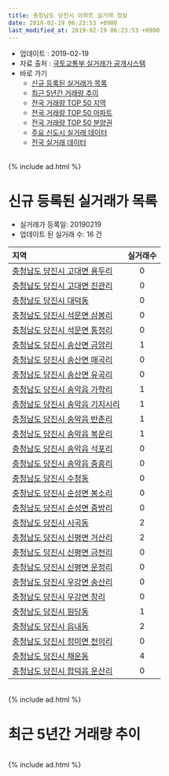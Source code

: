 ```yaml
---
title: 충청남도 당진시 아파트 실거래 정보
date: 2019-02-19 06:23:53 +0900
last_modified_at: 2019-02-19 06:23:53 +0900
---
```


* 업데이트 : 2019-02-19
* 자료 출처 : [국토교통부 실거래가 공개시스템](http://rt.molit.go.kr)
* 바로 가기
    * [신규 등록된 실거래가 목록](#신규-등록된-실거래가-목록)
    * [최근 5년간 거래량 추이](#최근-5년간-거래량-추이)
    * [전국 거래량 TOP 50 지역](https://ayogom.github.io/apt-trade-info/최근-3개월-전국에서-가장-거래가-많이-발생한-지역)
    * [전국 거래량 TOP 50 아파트](https://ayogom.github.io/apt-trade-info/최근-3개월-전국에서-가장-거래가-많이-발생한-아파트)
    * [전국 거래량 TOP 50 분양권](https://ayogom.github.io/apt-trade-info/최근-3개월-전국에서-가장-거래가-많이-발생한-분양권)
    * [주요 신도시 실거래 데이터](https://ayogom.github.io/apt-trade-info/주요-신도시)
    * [전국 실거래 데이터](https://ayogom.github.io/apt-trade-info/전국)

<br>
{% include ad.html %}
<br>

# 신규 등록된 실거래가 목록
* 실거래가 등록일: 20190219
* 업데이트 된 실거래 수: 16 건


|지역|실거래수|
|:---|:---:|
|[충청남도 당진시 고대면 용두리](https://ayogom.github.io/apt-trade-info/충청남도-당진시-고대면-용두리)|0|
|[충청남도 당진시 고대면 진관리](https://ayogom.github.io/apt-trade-info/충청남도-당진시-고대면-진관리)|0|
|[충청남도 당진시 대덕동](https://ayogom.github.io/apt-trade-info/충청남도-당진시-대덕동)|0|
|[충청남도 당진시 석문면 삼봉리](https://ayogom.github.io/apt-trade-info/충청남도-당진시-석문면-삼봉리)|0|
|[충청남도 당진시 석문면 통정리](https://ayogom.github.io/apt-trade-info/충청남도-당진시-석문면-통정리)|0|
|[충청남도 당진시 송산면 금암리](https://ayogom.github.io/apt-trade-info/충청남도-당진시-송산면-금암리)|1|
|[충청남도 당진시 송산면 매곡리](https://ayogom.github.io/apt-trade-info/충청남도-당진시-송산면-매곡리)|0|
|[충청남도 당진시 송산면 유곡리](https://ayogom.github.io/apt-trade-info/충청남도-당진시-송산면-유곡리)|0|
|[충청남도 당진시 송악읍 가학리](https://ayogom.github.io/apt-trade-info/충청남도-당진시-송악읍-가학리)|1|
|[충청남도 당진시 송악읍 기지시리](https://ayogom.github.io/apt-trade-info/충청남도-당진시-송악읍-기지시리)|1|
|[충청남도 당진시 송악읍 반촌리](https://ayogom.github.io/apt-trade-info/충청남도-당진시-송악읍-반촌리)|1|
|[충청남도 당진시 송악읍 복운리](https://ayogom.github.io/apt-trade-info/충청남도-당진시-송악읍-복운리)|1|
|[충청남도 당진시 송악읍 석포리](https://ayogom.github.io/apt-trade-info/충청남도-당진시-송악읍-석포리)|0|
|[충청남도 당진시 송악읍 중흥리](https://ayogom.github.io/apt-trade-info/충청남도-당진시-송악읍-중흥리)|0|
|[충청남도 당진시 수청동](https://ayogom.github.io/apt-trade-info/충청남도-당진시-수청동)|0|
|[충청남도 당진시 순성면 봉소리](https://ayogom.github.io/apt-trade-info/충청남도-당진시-순성면-봉소리)|0|
|[충청남도 당진시 순성면 중방리](https://ayogom.github.io/apt-trade-info/충청남도-당진시-순성면-중방리)|0|
|[충청남도 당진시 시곡동](https://ayogom.github.io/apt-trade-info/충청남도-당진시-시곡동)|2|
|[충청남도 당진시 신평면 거산리](https://ayogom.github.io/apt-trade-info/충청남도-당진시-신평면-거산리)|2|
|[충청남도 당진시 신평면 금천리](https://ayogom.github.io/apt-trade-info/충청남도-당진시-신평면-금천리)|0|
|[충청남도 당진시 신평면 운정리](https://ayogom.github.io/apt-trade-info/충청남도-당진시-신평면-운정리)|0|
|[충청남도 당진시 우강면 송산리](https://ayogom.github.io/apt-trade-info/충청남도-당진시-우강면-송산리)|0|
|[충청남도 당진시 우강면 창리](https://ayogom.github.io/apt-trade-info/충청남도-당진시-우강면-창리)|0|
|[충청남도 당진시 원당동](https://ayogom.github.io/apt-trade-info/충청남도-당진시-원당동)|1|
|[충청남도 당진시 읍내동](https://ayogom.github.io/apt-trade-info/충청남도-당진시-읍내동)|2|
|[충청남도 당진시 정미면 천의리](https://ayogom.github.io/apt-trade-info/충청남도-당진시-정미면-천의리)|0|
|[충청남도 당진시 채운동](https://ayogom.github.io/apt-trade-info/충청남도-당진시-채운동)|4|
|[충청남도 당진시 합덕읍 운산리](https://ayogom.github.io/apt-trade-info/충청남도-당진시-합덕읍-운산리)|0|


<br>
{% include ad.html %}
<br>

# 최근 5년간 거래량 추이


<div style="width:100%;">
    <canvas id="deal_progress" height="200"></canvas>
</div>

<script>
new Chart(document.getElementById("deal_progress"), {
    type: 'line',
    data: {
        labels: ['201402','201403','201404','201405','201406','201407','201408','201409','201410','201411','201412','201501','201502','201503','201504','201505','201506','201507','201508','201509','201510','201511','201512','201601','201602','201603','201604','201605','201606','201607','201608','201609','201610','201611','201612','201701','201702','201703','201704','201705','201706','201707','201708','201709','201710','201711','201712','201801','201802','201803','201804','201805','201806','201807','201808','201809','201810','201811','201812','201901','201902'],
        datasets: [{
            label: '매매',
            pointRadius: 1,
            data: [258, 280, 249, 252, 210, 230, 218, 255, 272, 233, 245, 226, 241, 305, 280, 242, 227, 261, 237, 229, 208, 160, 125, 115, 119, 156, 118, 111, 139, 87, 108, 124, 185, 117, 92, 65, 142, 122, 89, 124, 146, 94, 114, 116, 102, 146, 91, 135, 115, 155, 136, 126, 114, 109, 97, 109, 98, 91, 80, 116, 20],
            borderColor: "rgba(255, 201, 14, 1)",
            backgroundColor: "rgba(255, 201, 14, 0.5)",
            fill: false,
            lineTension: 0
        },{
            label: '전월세',
            pointRadius: 1,
            data: [216, 210, 150, 147, 145, 160, 146, 140, 153, 112, 106, 152, 110, 156, 119, 115, 120, 130, 98, 100, 122, 100, 110, 126, 132, 130, 94, 86, 93, 110, 108, 84, 107, 116, 114, 97, 126, 119, 89, 86, 85, 85, 70, 83, 69, 95, 85, 106, 99, 153, 106, 109, 114, 118, 89, 102, 108, 97, 73, 84, 25],
            borderColor: "rgba(0, 141, 185, 1)",
            backgroundColor: "rgba(0, 141, 185, 0.5)",
            fill: false,
            lineTension: 0
        }
        ]
    },
    options: {
        responsive: true,
        title: {
            display: false
        },
        tooltips: {
            mode: 'index',
            intersect: false
        },
        hover: {
            mode: 'nearest',
            intersect: true
        },
        scales: {
            xAxes: [{
                display: true,
                scaleLabel: {
                    display: true,
                    labelString: '년/월'
                }
            }],
            yAxes: [{
                display: true,
                ticks: {
                    suggestedMin: 0,
                },
                scaleLabel: {
                    display: true,
                    labelString: '실거래 수'
                }
            }]
        }
    }
});

</script>


<br>
{% include ad.html %}
<br>

